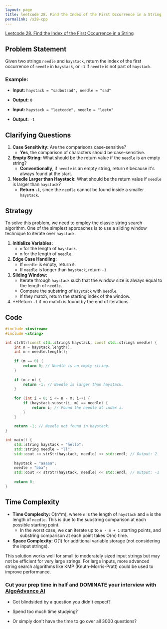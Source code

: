 ```yaml
---
layout: page
title: leetcode 28. Find the Index of the First Occurrence in a String
permalink: /s28-cpp
---
```

[Leetcode 28. Find the Index of the First Occurrence in a String](https://algoadvance.github.io/algoadvance/l28)
## Problem Statement
Given two strings `needle` and `haystack`, return the index of the first occurrence of `needle` in `haystack`, or `-1` if `needle` is not part of `haystack`.

### Example:
- **Input:** `haystack = "sadbutsad", needle = "sad"`
- **Output:** `0`

- **Input:** `haystack = "leetcode", needle = "leeto"`
- **Output:** `-1`

## Clarifying Questions
1. **Case Sensitivity:** Are the comparisons case-sensitive?
   - **Yes**, the comparison of characters should be case-sensitive.
2. **Empty String:** What should be the return value if the `needle` is an empty string?
   - **Conventionally**, if `needle` is an empty string, return `0` because it's always found at the start.
3. **Needle Larger than Haystack:** What should be the return value if `needle` is larger than `haystack`?
   - **Return `-1`**, since the `needle` cannot be found inside a smaller `haystack`.

## Strategy
To solve this problem, we need to employ the classic string search algorithm. One of the simplest approaches is to use a sliding window technique to iterate over `haystack`.

1. **Initialize Variables:**
   - `n` for the length of `haystack`.
   - `m` for the length of `needle`.
2. **Edge Case Handling:**
   - If `needle` is empty, return `0`.
   - If `needle` is longer than `haystack`, return `-1`.
3. **Sliding Window:**
   - Iterate through `haystack` such that the window size is always equal to the length of `needle`.
   - Compare the substring of `haystack` with `needle`.
   - If they match, return the starting index of the window.
4. **Return `-1` if no match is found by the end of iterations.

## Code
```cpp
#include <iostream>
#include <string>

int strStr(const std::string& haystack, const std::string& needle) {
    int n = haystack.length();
    int m = needle.length();
    
    if (m == 0) {
        return 0; // Needle is an empty string.
    }
    
    if (m > n) {
        return -1; // Needle is larger than haystack.
    }
    
    for (int i = 0; i <= n - m; i++) {
        if (haystack.substr(i, m) == needle) {
            return i; // Found the needle at index i.
        }
    }
    
    return -1; // Needle not found in haystack.
}

int main() {
    std::string haystack = "hello";
    std::string needle = "ll";
    std::cout << strStr(haystack, needle) << std::endl; // Output: 2
    
    haystack = "aaaaa";
    needle = "bba";
    std::cout << strStr(haystack, needle) << std::endl; // Output: -1
    
    return 0;
}
```

## Time Complexity
- **Time Complexity:** O(n*m), where `n` is the length of `haystack` and `m` is the length of `needle`. This is due to the substring comparison at each possible starting point.
  - In the worst case, we can iterate up to `n - m + 1` starting points, and substring comparison at each point takes O(m) time.
- **Space Complexity:** O(1) for additional variable storage (not considering the input strings).

This solution works well for small to moderately sized input strings but may not be efficient for very large strings. For large inputs, more advanced string search algorithms like KMP (Knuth-Morris-Pratt) could be used to improve performance.


### Cut your prep time in half and DOMINATE your interview with [AlgoAdvance AI](https://algoAdvance.com)

- Got blindsided by a question you didn't expect?

- Spend too much time studying?

- Or simply don't have the time to go over all 3000 questions?

